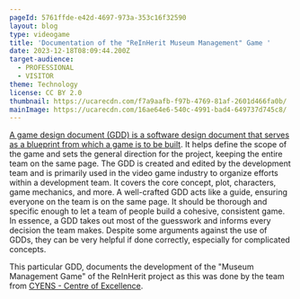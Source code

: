 ```yaml
---
pageId: 5761ffde-e42d-4697-973a-353c16f32590
layout: blog
type: videogame
title: 'Documentation of the "ReInHerit Museum Management" Game '
date: 2023-12-18T08:09:44.200Z
target-audience:
  - PROFESSIONAL
  - VISITOR
theme: Technology
license: CC BY 2.0
thumbnail: https://ucarecdn.com/f7a9aafb-f97b-4769-81af-2601d466fa0b/
mainImage: https://ucarecdn.com/16ae64e6-540c-4991-bad4-649737d745c8/
---
```

[A game design document (GDD) is a software design document that serves as a blueprint from which a game is to be built](https://www.nuclino.com/articles/game-design-document-template). It helps define the scope of the game and sets the general direction for the project, keeping the entire team on the same page. The GDD is created and edited by the development team and is primarily used in the video game industry to organize efforts within a development team. It covers the core concept, plot, characters, game mechanics, and more. A well-crafted GDD acts like a guide, ensuring everyone on the team is on the same page. It should be thorough and specific enough to let a team of people build a cohesive, consistent game. 
In essence, a GDD takes out most of the guesswork and informs every decision the team makes. Despite some arguments against the use of GDDs, they can be very helpful if done correctly, especially for complicated concepts.

This particular GDD, documents the development of the "Museum Management Game" of the ReInHerit project as this was done by the team from [CYENS - Centre of Excellence](http://www.cyens.org.cy/).